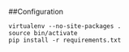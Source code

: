

##Configuration

    virtualenv --no-site-packages .
    source bin/activate
    pip install -r requirements.txt

